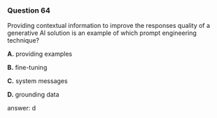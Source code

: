 ### Question 64

Providing contextual information to improve the responses quality of a generative Al solution is an example of which prompt engineering technique?

**A.** providing examples

**B.** fine-tuning

**C.** system messages

**D.** grounding data

answer: d

